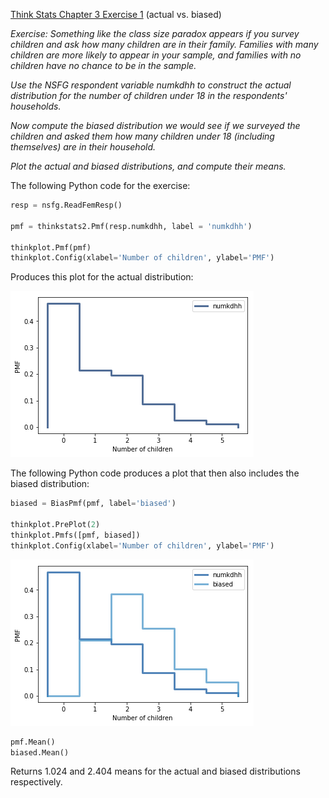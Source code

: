 [Think Stats Chapter 3 Exercise 1](http://greenteapress.com/thinkstats2/html/thinkstats2004.html#toc31) (actual vs. biased)

*Exercise: Something like the class size paradox appears if you survey children and ask how many children are in their family. Families with many children are more likely to appear in your sample, and families with no children have no chance to be in the sample.*

*Use the NSFG respondent variable numkdhh to construct the actual distribution for the number of children under 18 in the respondents' households.*

*Now compute the biased distribution we would see if we surveyed the children and asked them how many children under 18 (including themselves) are in their household.*

*Plot the actual and biased distributions, and compute their means.*

The following Python code for the exercise:
```python
resp = nsfg.ReadFemResp()

pmf = thinkstats2.Pmf(resp.numkdhh, label = 'numkdhh')

thinkplot.Pmf(pmf)
thinkplot.Config(xlabel='Number of children', ylabel='PMF')
```
Produces this plot for the actual distribution:

![alt text](https://github.com/huangee/dsp/blob/master/statistics/actual.png?raw=true)

The following Python code produces a plot that then also includes the biased distribution:
```python
biased = BiasPmf(pmf, label='biased')

thinkplot.PrePlot(2)
thinkplot.Pmfs([pmf, biased])
thinkplot.Config(xlabel='Number of children', ylabel='PMF')
```

![alt text](https://github.com/huangee/dsp/blob/master/statistics/biased.png?raw=true)

```python
pmf.Mean()
biased.Mean()
```
Returns 1.024 and 2.404 means for the actual and biased distributions respectively.
